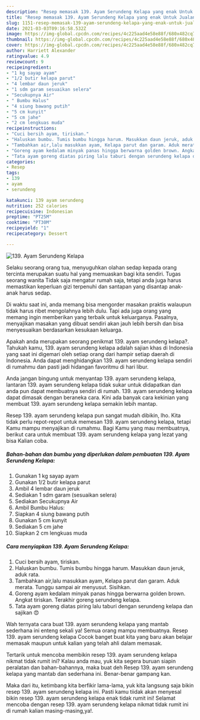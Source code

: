 ```yaml
---
description: "Resep memasak 139. Ayam Serundeng Kelapa yang enak Untuk Jualan"
title: "Resep memasak 139. Ayam Serundeng Kelapa yang enak Untuk Jualan"
slug: 1151-resep-memasak-139-ayam-serundeng-kelapa-yang-enak-untuk-jualan
date: 2021-03-03T09:16:58.532Z
image: https://img-global.cpcdn.com/recipes/4c225aad4e58e88f/680x482cq70/139-ayam-serundeng-kelapa-foto-resep-utama.jpg
thumbnail: https://img-global.cpcdn.com/recipes/4c225aad4e58e88f/680x482cq70/139-ayam-serundeng-kelapa-foto-resep-utama.jpg
cover: https://img-global.cpcdn.com/recipes/4c225aad4e58e88f/680x482cq70/139-ayam-serundeng-kelapa-foto-resep-utama.jpg
author: Harriett Alexander
ratingvalue: 4.9
reviewcount: 9
recipeingredient:
- "1 kg sayap ayam"
- "1/2 butir kelapa parut"
- "4 lembar daun jeruk"
- "1 sdm garam sesuaikan selera"
- "Secukupnya Air"
- " Bumbu Halus"
- "4 siung bawang putih"
- "5 cm kunyit"
- "5 cm jahe"
- "2 cm lengkuas muda"
recipeinstructions:
- "Cuci bersih ayam, tiriskan."
- "Haluskan bumbu. Tumis bumbu hingga harum. Masukkan daun jeruk, aduk rata."
- "Tambahkan air,lalu masukkan ayam, Kelapa parut dan garam. Aduk merata. Tunggu sampai air menyusut. Sisihkan."
- "Goreng ayam kedalam minyak panas hingga berwarna golden brown. Angkat tiriskan. Terakhir goreng serundeng kelapa."
- "Tata ayam goreng diatas piring lalu taburi dengan serundeng kelapa dan sajikan 😍"
categories:
- Resep
tags:
- 139
- ayam
- serundeng

katakunci: 139 ayam serundeng 
nutrition: 252 calories
recipecuisine: Indonesian
preptime: "PT25M"
cooktime: "PT30M"
recipeyield: "1"
recipecategory: Dessert

---
```



![139. Ayam Serundeng Kelapa](https://img-global.cpcdn.com/recipes/4c225aad4e58e88f/680x482cq70/139-ayam-serundeng-kelapa-foto-resep-utama.jpg)

Selaku seorang orang tua, menyuguhkan olahan sedap kepada orang tercinta merupakan suatu hal yang memuaskan bagi kita sendiri. Tugas seorang  wanita Tidak saja mengatur rumah saja, tetapi anda juga harus memastikan keperluan gizi terpenuhi dan santapan yang disantap anak-anak harus sedap.

Di waktu  saat ini, anda memang bisa mengorder masakan praktis walaupun tidak harus ribet mengolahnya lebih dulu. Tapi ada juga orang yang memang ingin memberikan yang terbaik untuk keluarganya. Pasalnya, menyajikan masakan yang dibuat sendiri akan jauh lebih bersih dan bisa menyesuaikan berdasarkan kesukaan keluarga. 



Apakah anda merupakan seorang penikmat 139. ayam serundeng kelapa?. Tahukah kamu, 139. ayam serundeng kelapa adalah sajian khas di Indonesia yang saat ini digemari oleh setiap orang dari hampir setiap daerah di Indonesia. Anda dapat menghidangkan 139. ayam serundeng kelapa sendiri di rumahmu dan pasti jadi hidangan favoritmu di hari libur.

Anda jangan bingung untuk menyantap 139. ayam serundeng kelapa, lantaran 139. ayam serundeng kelapa tidak sukar untuk didapatkan dan anda pun dapat membuatnya sendiri di rumah. 139. ayam serundeng kelapa dapat dimasak dengan beraneka cara. Kini ada banyak cara kekinian yang membuat 139. ayam serundeng kelapa semakin lebih mantap.

Resep 139. ayam serundeng kelapa pun sangat mudah dibikin, lho. Kita tidak perlu repot-repot untuk memesan 139. ayam serundeng kelapa, tetapi Kamu mampu menyajikan di rumahmu. Bagi Kamu yang mau membuatnya, berikut cara untuk membuat 139. ayam serundeng kelapa yang lezat yang bisa Kalian coba.

<!--inarticleads1-->

##### Bahan-bahan dan bumbu yang diperlukan dalam pembuatan 139. Ayam Serundeng Kelapa:

1. Gunakan 1 kg sayap ayam
1. Gunakan 1/2 butir kelapa parut
1. Ambil 4 lembar daun jeruk
1. Sediakan 1 sdm garam (sesuaikan selera)
1. Sediakan Secukupnya Air
1. Ambil  Bumbu Halus:
1. Siapkan 4 siung bawang putih
1. Gunakan 5 cm kunyit
1. Sediakan 5 cm jahe
1. Siapkan 2 cm lengkuas muda




<!--inarticleads2-->

##### Cara menyiapkan 139. Ayam Serundeng Kelapa:

1. Cuci bersih ayam, tiriskan.
1. Haluskan bumbu. Tumis bumbu hingga harum. Masukkan daun jeruk, aduk rata.
1. Tambahkan air,lalu masukkan ayam, Kelapa parut dan garam. Aduk merata. Tunggu sampai air menyusut. Sisihkan.
1. Goreng ayam kedalam minyak panas hingga berwarna golden brown. Angkat tiriskan. Terakhir goreng serundeng kelapa.
1. Tata ayam goreng diatas piring lalu taburi dengan serundeng kelapa dan sajikan 😍




Wah ternyata cara buat 139. ayam serundeng kelapa yang mantab sederhana ini enteng sekali ya! Semua orang mampu membuatnya. Resep 139. ayam serundeng kelapa Cocok banget buat kita yang baru akan belajar memasak maupun untuk kalian yang telah ahli dalam memasak.

Tertarik untuk mencoba membikin resep 139. ayam serundeng kelapa nikmat tidak rumit ini? Kalau anda mau, yuk kita segera buruan siapin peralatan dan bahan-bahannya, maka buat deh Resep 139. ayam serundeng kelapa yang mantab dan sederhana ini. Benar-benar gampang kan. 

Maka dari itu, ketimbang kita berfikir lama-lama, yuk kita langsung saja bikin resep 139. ayam serundeng kelapa ini. Pasti kamu tiidak akan menyesal bikin resep 139. ayam serundeng kelapa enak tidak rumit ini! Selamat mencoba dengan resep 139. ayam serundeng kelapa nikmat tidak rumit ini di rumah kalian masing-masing,ya!.

